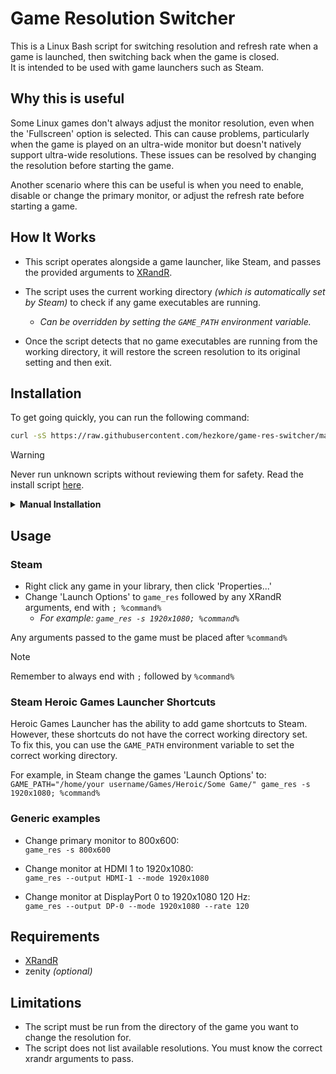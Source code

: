 # Game Resolution Switcher

This is a Linux Bash script for switching resolution and refresh rate when a game is launched, then switching back when the game is closed.\
It is intended to be used with game launchers such as Steam.

## Why this is useful
Some Linux games don't always adjust the monitor resolution, even when the 'Fullscreen' option is selected. This can cause problems, particularly when the game is played on an ultra-wide monitor but doesn't natively support ultra-wide resolutions. These issues can be resolved by changing the resolution before starting the game.

Another scenario where this can be useful is when you need to enable, disable or change the primary monitor, or adjust the refresh rate before starting a game.

## How It Works
* This script operates alongside a game launcher, like Steam, and passes the provided arguments
 to [XRandR](https://www.x.org/wiki/Projects/XRandR/).

* The script uses the current working directory _(which is automatically set by Steam)_ to check if any game executables are running.
	* _Can be overridden by setting the `GAME_PATH` environment variable._

* Once the script detects that no game executables are running from the working directory, it will restore the screen resolution to its original setting and then exit.

## Installation

To get going quickly, you can run the following command:

```bash
curl -sS https://raw.githubusercontent.com/hezkore/game-res-switcher/main/install.sh | bash
```

> [!WARNING]
> Never run unknown scripts without reviewing them for safety. Read the install script [here](https://raw.githubusercontent.com/hezkore/game-res-switcher/main/install.sh).

<details>
<summary><b>Manual Installation</b></summary>
1. Clone or download the repository:

	```bash
	git clone https://github.com/hezkore/game-res-switcher.git
	```
2. Make the script executable:

	```bash
	chmod +x game_res.sh
	```

3. Move `game_res.sh` to `/usr/local/bin` as `game_res`
</details>

## Usage
### Steam
* Right click any game in your library, then click 'Properties...'
* Change 'Launch Options' to `game_res` followed by any XRandR arguments, end with `; %command%`
	* _For example: `game_res -s 1920x1080; %command%`_

Any arguments passed to the game must be placed after `%command%`
> [!NOTE]
> Remember to always end with `;` followed by `%command%`

### Steam Heroic Games Launcher Shortcuts
Heroic Games Launcher has the ability to add game shortcuts to Steam. However, these shortcuts do not have the correct working directory set.\
To fix this, you can use the `GAME_PATH` environment variable to set the correct working directory.

For example, in Steam change the games 'Launch Options' to:\
`GAME_PATH="/home/your username/Games/Heroic/Some Game/" game_res -s 1920x1080; %command%`

### Generic examples
* Change primary monitor to 800x600:\
`game_res -s 800x600`

* Change monitor at HDMI 1 to 1920x1080:\
`game_res --output HDMI-1 --mode 1920x1080`

* Change monitor at DisplayPort 0 to 1920x1080 120 Hz:\
`game_res --output DP-0 --mode 1920x1080 --rate 120`

## Requirements
* [XRandR](https://www.x.org/wiki/Projects/XRandR/)
* zenity _(optional)_

## Limitations
* The script must be run from the directory of the game you want to change the resolution for.
* The script does not list available resolutions. You must know the correct xrandr arguments to pass.